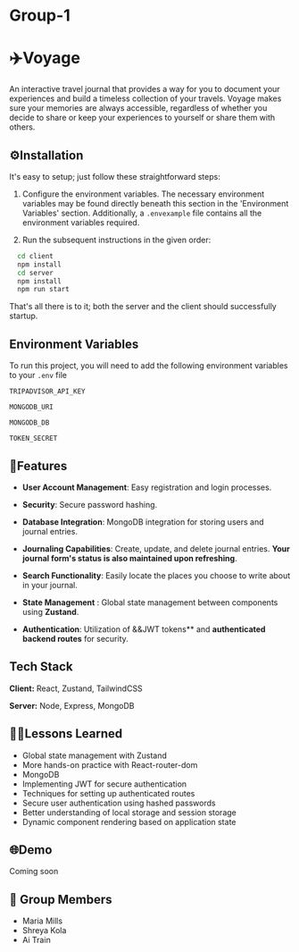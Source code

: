 # Group-1

# ✈️Voyage

An interactive travel journal that provides a way for you to document your experiences and build a timeless collection of your travels. Voyage makes sure your memories are always accessible, regardless of whether you decide to share or keep your experiences to yourself or share them with others.


## ⚙️Installation

It's easy to setup; just follow these straightforward steps:

1. Configure the environment variables. The necessary environment variables may be found directly beneath this section in the 'Environment Variables' section.
   Additionally, a `.envexample` file contains all the environment variables required.

2. Run the subsequent instructions in the given order:
```bash
  cd client
  npm install
  cd server
  npm install
  npm run start
```
That's all there is to it; both the server and the client should successfully startup.

## Environment Variables

To run this project, you will need to add the following environment variables to your `.env` file

`TRIPADVISOR_API_KEY`

`MONGODB_URI`

`MONGODB_DB`

`TOKEN_SECRET`


## 🎯Features

- **User Account Management**: Easy registration and login processes.

- **Security**: Secure password hashing.

- **Database Integration**: MongoDB integration for storing users and journal entries.

- **Journaling Capabilities**: Create, update, and delete journal entries. **Your journal form's status is also maintained upon refreshing**.

- **Search Functionality**: Easily locate the places you choose to write about in your journal.

- **State Management** : Global state management between components using **Zustand**.

- **Authentication**: Utilization of &&JWT tokens** and **authenticated backend routes** for security.

## Tech Stack

**Client:** React, Zustand, TailwindCSS

**Server:** Node, Express, MongoDB


## 🧑‍🏫Lessons Learned
- Global state management with Zustand
- More hands-on practice with React-router-dom
- MongoDB
- Implementing JWT for secure authentication
- Techniques for setting up authenticated routes
- Secure user authentication using hashed passwords
- Better understanding of local storage and session storage
- Dynamic component rendering based on application state


## 🌐Demo

Coming soon

## 👤 Group Members

- Maria Mills
- Shreya Kola
- Ai Train

